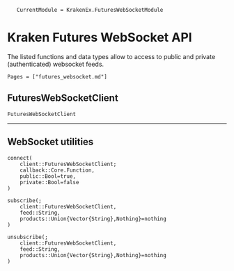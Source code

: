 ```@meta
   CurrentModule = KrakenEx.FuturesWebSocketModule
```

# Kraken Futures WebSocket API

The listed functions and data types allow to access to public and private (authenticated) websocket feeds.

```@contents
Pages = ["futures_websocket.md"]
```

## FuturesWebSocketClient

```@docs
FuturesWebSocketClient
```

---

## WebSocket utilities

```@docs
connect(
    client::FuturesWebSocketClient;
    callback::Core.Function,
    public::Bool=true,
    private::Bool=false
)
```

```@docs
subscribe(;
    client::FuturesWebSocketClient,
    feed::String,
    products::Union{Vector{String},Nothing}=nothing
)
```

```@docs
unsubscribe(;
    client::FuturesWebSocketClient,
    feed::String,
    products::Union{Vector{String},Nothing}=nothing
)
```
